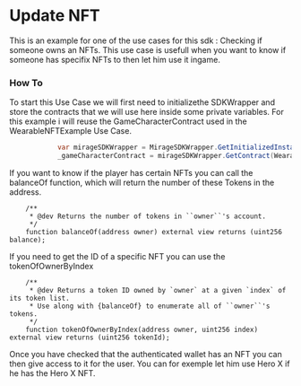 # Update NFT

This is an example for one of the use cases for this sdk : Checking if someone owns an NFTs. This use case is usefull when you want to know if someone has specifix NFTs to then let him use it ingame. 

### How To
To start this Use Case we will first need to initializethe SDKWrapper and store the contracts that we will use here inside some private variables. For this example i will reuse the GameCharacterContract used in the WearableNFTExample Use Case.

```c#
            var mirageSDKWrapper = MirageSDKWrapper.GetInitializedInstance(WearableNFTContractInformation.ProviderURL);
			_gameCharacterContract = mirageSDKWrapper.GetContract(WearableNFTContractInformation.GameCharacterContractAddress, WearableNFTContractInformation.GameCharacterABI);

```

If you want to know if the player has certain NFTs you can call the balanceOf function, which will return the number of these Tokens in the address.

```solidity
    /**
     * @dev Returns the number of tokens in ``owner``'s account.
     */
    function balanceOf(address owner) external view returns (uint256 balance);

```

If you need to get the ID of a specific NFT you can use the tokenOfOwnerByIndex

```solidity
    /**
     * @dev Returns a token ID owned by `owner` at a given `index` of its token list.
     * Use along with {balanceOf} to enumerate all of ``owner``'s tokens.
     */
    function tokenOfOwnerByIndex(address owner, uint256 index) external view returns (uint256 tokenId);

```

Once you have checked that the authenticated wallet has an NFT you can then give access to it for the user. You can for exemple let him use Hero X if he has the Hero X NFT.